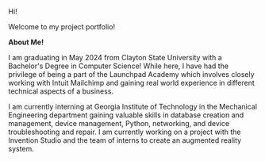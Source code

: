 Hi!

Welcome to my project portfolio! 

**About Me!**

I am graduating in May 2024 from Clayton State University with a Bachelor's Degree in Computer Science! While here, I have had the privilege of being a part of the Launchpad Academy which involves closely working with Intuit Mailchimp and gaining real world experience in different technical aspects of a business. 

I am currently interning at Georgia Institute of Technology in the Mechanical Engineering department gaining valuable skills in database creation and management, device management, Python, networking, and device troubleshooting and repair. I am currently working on a project with the Invention Studio and the team of interns to create an augmented reality system.


